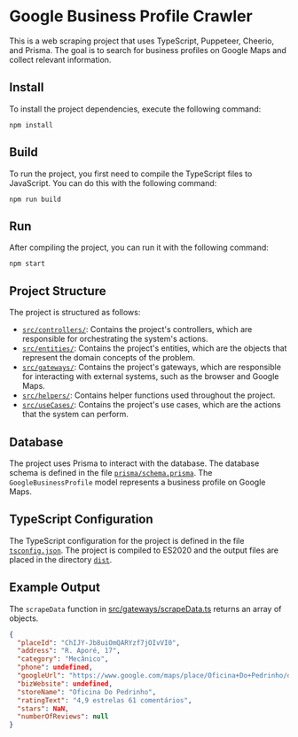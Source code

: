 Google Business Profile Crawler
=======

This is a web scraping project that uses TypeScript, Puppeteer, Cheerio, and Prisma. The goal is to search for business profiles on Google Maps and collect relevant information.

Install
----------

To install the project dependencies, execute the following command:

```
npm install
```

Build
--------

To run the project, you first need to compile the TypeScript files to JavaScript. You can do this with the following command:

```
npm run build
```

Run
--------
After compiling the project, you can run it with the following command:

```
npm start
```

Project Structure
--------------------

The project is structured as follows:

-   [`src/controllers/`](vscode-file://vscode-app/c:/Users/Birtan/AppData/Local/Programs/Microsoft%20VS%20Code/resources/app/out/vs/code/electron-sandbox/workbench/workbench.html "src/controllers/"): Contains the project's controllers, which are responsible for orchestrating the system's actions.
-   [`src/entities/`](vscode-file://vscode-app/c:/Users/Birtan/AppData/Local/Programs/Microsoft%20VS%20Code/resources/app/out/vs/code/electron-sandbox/workbench/workbench.html "src/entities/"): Contains the project's entities, which are the objects that represent the domain concepts of the problem.
-   [`src/gateways/`](vscode-file://vscode-app/c:/Users/Birtan/AppData/Local/Programs/Microsoft%20VS%20Code/resources/app/out/vs/code/electron-sandbox/workbench/workbench.html "src/gateways/"): Contains the project's gateways, which are responsible for interacting with external systems, such as the browser and Google Maps.
-   [`src/helpers/`](vscode-file://vscode-app/c:/Users/Birtan/AppData/Local/Programs/Microsoft%20VS%20Code/resources/app/out/vs/code/electron-sandbox/workbench/workbench.html "src/helpers/"): Contains helper functions used throughout the project.
-   [`src/useCases/`](vscode-file://vscode-app/c:/Users/Birtan/AppData/Local/Programs/Microsoft%20VS%20Code/resources/app/out/vs/code/electron-sandbox/workbench/workbench.html "src/useCases/"): Contains the project's use cases, which are the actions that the system can perform.

Database
--------

The project uses Prisma to interact with the database. The database schema is defined in the file [`prisma/schema.prisma`](vscode-file://vscode-app/c:/Users/Birtan/AppData/Local/Programs/Microsoft%20VS%20Code/resources/app/out/vs/code/electron-sandbox/workbench/workbench.html "prisma/schema.prisma"). The `GoogleBusinessProfile` model represents a business profile on Google Maps.

TypeScript Configuration
------------------------

The TypeScript configuration for the project is defined in the file [`tsconfig.json`](vscode-file://vscode-app/c:/Users/Birtan/AppData/Local/Programs/Microsoft%20VS%20Code/resources/app/out/vs/code/electron-sandbox/workbench/workbench.html "tsconfig.json"). The project is compiled to ES2020 and the output files are placed in the directory [`dist`](vscode-file://vscode-app/c:/Users/Birtan/AppData/Local/Programs/Microsoft%20VS%20Code/resources/app/out/vs/code/electron-sandbox/workbench/workbench.html "dist").

## Example Output

The `scrapeData` function in  [src/gateways/scrapeData.ts](src/gateways/scrapeData.ts) returns an array of objects.

```json
{
  "placeId": "ChIJY-Jb8uiOmQARYzf7jOIvVI0",
  "address": "R. Aporé, 17",
  "category": "Mecânico",
  "phone": undefined,
  "googleUrl": "https://www.google.com/maps/place/Oficina+Do+Pedrinho/data=!4m7!3m6!1s0x998ee8f25be263:0x8d542fe28cfb3763!8m2!3d-22.9351346!4d-42.9693559!16s%2Fg%2F11hch__71p!19sChIJY-Jb8uiOmQARYzf7jOIvVI0?authuser=0&hl=pt-BR&rclk=1",
  "bizWebsite": undefined,
  "storeName": "Oficina Do Pedrinho",
  "ratingText": "4,9 estrelas 61 comentários",
  "stars": NaN,
  "numberOfReviews": null
}